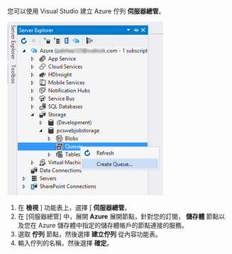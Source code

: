 您可以使用 Visual Studio 建立 Azure 佇列 **伺服器總管**。

![伺服器總管 Blob][Image1]

1. 在 **檢視** ] 功能表上，選擇 [ **伺服器總管**。
2. 在 [伺服器總管] 中，展開 **Azure** 展開節點，針對您的訂閱， **儲存體** 節點以及您在 Azure 儲存體中指定的儲存體帳戶的節點連接的服務。
3. 選取 **佇列** 節點，然後選擇 **建立佇列** 從內容功能表。
4. 輸入佇列的名稱，然後選擇 **確定**。   


[Image1]: ./media/vs-create-queue-in-server-explorer/vs-storage-queues-create-in-server-explorer.png

